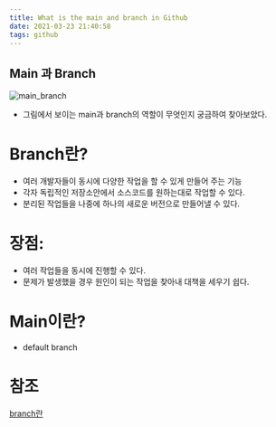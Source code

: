 ```yaml
---
title: What is the main and branch in Github
date: 2021-03-23 21:40:58
tags: github
---
```

## Main 과 Branch
![main_branch](./Images/main_branch.png)
- 그림에서 보이는 main과 branch의 역할이 무엇인지 궁금하여 찾아보았다. 
# Branch란? 
- 여러 개발자들이 동시에 다양한 작업을 할 수 있게 만들어 주는 기능
- 각자 독립적인 저장소안에서 소스코드를 원하는대로 작업할 수 있다. 
- 분리된 작업들을 나중에 하나의 새로운 버전으로 만들어낼 수 있다. 
# 장점: 
- 여러 작업들을 동시에 진행할 수 있다.
- 문제가 발생했을 경우 원인이 되는 작업을 찾아내 대책을 세우기 쉽다.
# Main이란?
-  default branch

# 참조
[branch란](https://backlog.com/git-tutorial/kr/stepup/stepup1_1.html)

    